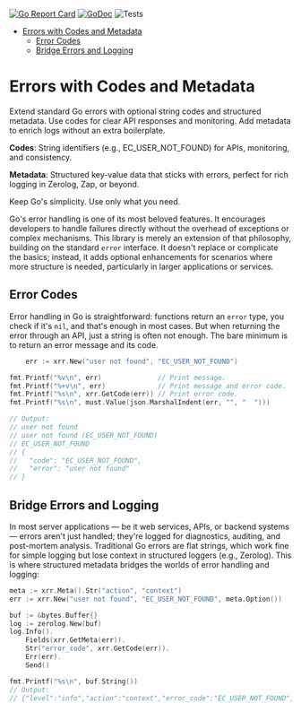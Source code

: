 [![Go Report Card](https://goreportcard.com/badge/github.com/ctx42/xrr)](https://goreportcard.com/report/github.com/ctx42/xrr)
[![GoDoc](https://img.shields.io/badge/api-Godoc-blue.svg)](https://pkg.go.dev/github.com/ctx42/xrr)
![Tests](https://github.com/ctx42/xrr/actions/workflows/go.yml/badge.svg?branch=master)

<!-- TOC -->
* [Errors with Codes and Metadata](#errors-with-codes-and-metadata)
  * [Error Codes](#error-codes)
  * [Bridge Errors and Logging](#bridge-errors-and-logging)
<!-- TOC -->

# Errors with Codes and Metadata

Extend standard Go errors with optional string codes and structured metadata.
Use codes for clear API responses and monitoring. Add metadata to enrich logs
without an extra boilerplate.

**Codes**: String identifiers (e.g., EC_USER_NOT_FOUND) for APIs, monitoring, 
and consistency.

**Metadata**: Structured key-value data that sticks with errors, perfect for
rich logging in Zerolog, Zap, or beyond.

Keep Go's simplicity. Use only what you need.

Go's error handling is one of its most beloved features. It encourages
developers to handle failures directly without the overhead of exceptions or
complex mechanisms. This library is merely an extension of that philosophy,
building on the standard `error` interface. It doesn't replace or complicate 
the basics; instead, it adds optional enhancements for scenarios where more
structure is needed, particularly in larger applications or services.

## Error Codes

Error handling in Go is straightforward: functions return an `error` type, you
check if it's `nil`, and that's enough in most cases. But when returning the
error through an API, just a string is often not enough. The bare minimum is to
return an error message and its code.

```go
	err := xrr.New("user not found", "EC_USER_NOT_FOUND")

fmt.Printf("%v\n", err)              // Print message.
fmt.Printf("%+v\n", err)             // Print message and error code.
fmt.Printf("%s\n", xrr.GetCode(err)) // Print error code.
fmt.Printf("%s\n", must.Value(json.MarshalIndent(err, "", "  ")))

// Output:
// user not found
// user not found (EC_USER_NOT_FOUND)
// EC_USER_NOT_FOUND
// {
//   "code": "EC_USER_NOT_FOUND",
//   "error": "user not found"
// }
```

## Bridge Errors and Logging

In most server applications — be it web services, APIs, or backend systems —
errors aren't just handled; they're logged for diagnostics, auditing, and
post-mortem analysis. Traditional Go errors are flat strings, which work fine
for simple logging but lose context in structured loggers (e.g., Zerolog). This
is where structured metadata bridges the worlds of error handling and logging:

```go
meta := xrr.Meta().Str("action", "context")
err := xrr.New("user not found", "EC_USER_NOT_FOUND", meta.Option())

buf := &bytes.Buffer{}
log := zerolog.New(buf)
log.Info().
    Fields(xrr.GetMeta(err)).
    Str("error_code", xrr.GetCode(err)).
    Err(err).
    Send()

fmt.Printf("%s\n", buf.String())
// Output:
// {"level":"info","action":"context","error_code":"EC_USER_NOT_FOUND","error":"user not found"}
```
